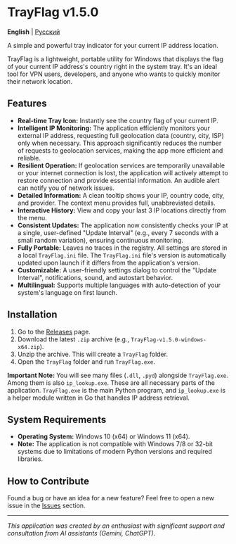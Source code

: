 # TrayFlag v1.5.0

**English** | [Русский](README.ru.md)

A simple and powerful tray indicator for your current IP address location.

TrayFlag is a lightweight, portable utility for Windows that displays the flag of your current IP address's country right in the system tray. It's an ideal tool for VPN users, developers, and anyone who wants to quickly monitor their network location.

## Features
- **Real-time Tray Icon:** Instantly see the country flag of your current IP.
- **Intelligent IP Monitoring:** The application efficiently monitors your external IP address, requesting full geolocation data (country, city, ISP) only when necessary. This approach significantly reduces the number of requests to geolocation services, making the app more efficient and reliable.
- **Resilient Operation:** If geolocation services are temporarily unavailable or your internet connection is lost, the application will actively attempt to restore connection and provide essential information. An audible alert can notify you of network issues.
- **Detailed Information:** A clean tooltip shows your IP, country code, city, and provider. The context menu provides full, unabbreviated details.
- **Interactive History:** View and copy your last 3 IP locations directly from the menu.
- **Consistent Updates:** The application now consistently checks your IP at a single, user-defined "Update Interval" (e.g., every 7 seconds with a small random variation), ensuring continuous monitoring.
- **Fully Portable:** Leaves no traces in the registry. All settings are stored in a local `TrayFlag.ini` file. The `TrayFlag.ini` file's version is automatically updated upon launch if it differs from the application's version.
- **Customizable:** A user-friendly settings dialog to control the "Update Interval", notifications, sound, and autostart behavior.
- **Multilingual:** Supports multiple languages with auto-detection of your system's language on first launch.

## Installation
1. Go to the [Releases](https://github.com/Ridbowt/TrayFlag/releases) page.
2. Download the latest `.zip` archive (e.g., `TrayFlag-v1.5.0-windows-x64.zip`).
3. Unzip the archive. This will create a `TrayFlag` folder.
4. Open the `TrayFlag` folder and run `TrayFlag.exe`.

**Important Note:** You will see many files (`.dll`, `.pyd`) alongside `TrayFlag.exe`. Among them is also `ip_lookup.exe`. These are all necessary parts of the application. `TrayFlag.exe` is the main Python program, and `ip_lookup.exe` is a helper module written in Go that handles IP address retrieval.

## System Requirements
- **Operating System:** Windows 10 (x64) or Windows 11 (x64).
- **Note:** The application is not compatible with Windows 7/8 or 32-bit systems due to limitations of modern Python versions and required libraries.

## How to Contribute
Found a bug or have an idea for a new feature? Feel free to open a new issue in the [Issues](https://github.com/Ridbowt/TrayFlag/issues) section.


---
*This application was created by an enthusiast with significant support and consultation from AI assistants (Gemini, ChatGPT).*